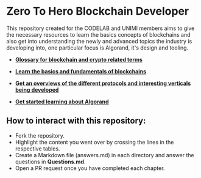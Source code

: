 # Zero To Hero Blockchain Developer
This repository created for the CODELAB and UNIMI members aims to give the necessary resources to learn the basics concepts of blockchains and also get into understanding the newly and advanced topics the industry is developing into, one particular focus is Algorand, it's design and tooling.

- **[Glossary for blockchain and crypto related terms](0_Glossary/Glossary.md)**

- **[Learn the basics and fundamentals of blockchains](1_Fundamentals/Fundamentals.md)**

- **[Get an overviews of the different protocols and interesting verticals being developed](2_Overview/Overview.md)**

- **[Get started learning about Algorand](3_Algorand/Algorand.md)**

## How to interact with this repository:

* Fork the repository.
* Highlight the content you went over by crossing the lines in the respective tables.
* Create a Markdown file (answers.md) in each directory and answer the questions in **Questions.md**.
* Open a PR request once you have completed each chapter.
